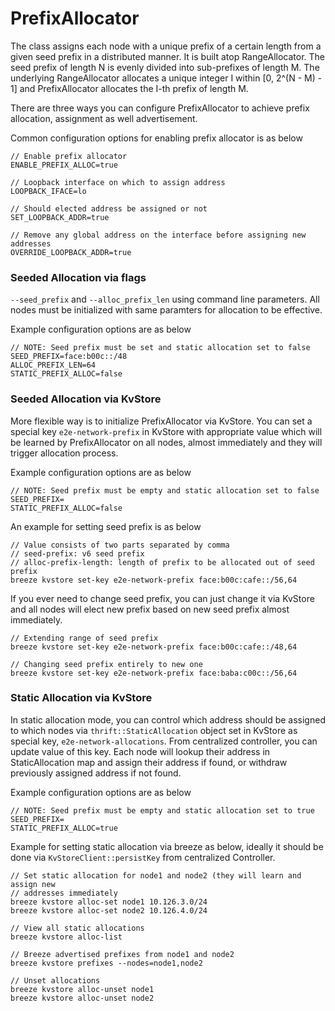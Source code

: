 # PrefixAllocator

The class assigns each node with a unique prefix of a certain length from a
given seed prefix in a distributed manner. It is built atop RangeAllocator.
The seed prefix of length N is evenly divided into sub-prefixes of length M. The
underlying RangeAllocator allocates a unique integer I within [0, 2^(N - M) - 1]
and PrefixAllocator allocates the I-th prefix of length M.

There are three ways you can configure PrefixAllocator to achieve prefix
allocation, assignment as well advertisement.

Common configuration options for enabling prefix allocator is as below

```
// Enable prefix allocator
ENABLE_PREFIX_ALLOC=true

// Loopback interface on which to assign address
LOOPBACK_IFACE=lo

// Should elected address be assigned or not
SET_LOOPBACK_ADDR=true

// Remove any global address on the interface before assigning new addresses
OVERRIDE_LOOPBACK_ADDR=true
```

### Seeded Allocation via flags

`--seed_prefix` and `--alloc_prefix_len` using command line parameters. All
nodes must be initialized with same paramters for allocation to be effective.

Example configuration options are as below

```
// NOTE: Seed prefix must be set and static allocation set to false
SEED_PREFIX=face:b00c::/48
ALLOC_PREFIX_LEN=64
STATIC_PREFIX_ALLOC=false
```

### Seeded Allocation via KvStore

More flexible way is to initialize PrefixAllocator via KvStore. You can set a
special key `e2e-network-prefix` in KvStore with appropriate value which will
be learned by PrefixAllocator on all nodes, almost immediately and they will
trigger allocation process.

Example configuration options are as below

```
// NOTE: Seed prefix must be empty and static allocation set to false
SEED_PREFIX=
STATIC_PREFIX_ALLOC=false
```

An example for setting seed prefix is as below

```
// Value consists of two parts separated by comma
// seed-prefix: v6 seed prefix
// alloc-prefix-length: length of prefix to be allocated out of seed prefix
breeze kvstore set-key e2e-network-prefix face:b00c:cafe::/56,64
```

If you ever need to change seed prefix, you can just change it via KvStore
and all nodes will elect new prefix based on new seed prefix almost immediately.

```
// Extending range of seed prefix
breeze kvstore set-key e2e-network-prefix face:b00c:cafe::/48,64

// Changing seed prefix entirely to new one
breeze kvstore set-key e2e-network-prefix face:baba:c00c::/56,64
```

### Static Allocation via KvStore

In static allocation mode, you can control which address should be assigned to
which nodes via `thrift::StaticAllocation` object set in KvStore as special key,
`e2e-network-allocations`. From centralized controller, you can update value of
this key. Each node will lookup their address in StaticAllocation map and
assign their address if found, or withdraw previously assigned address if not
found.

Example configuration options are as below

```
// NOTE: Seed prefix must be empty and static allocation set to true
SEED_PREFIX=
STATIC_PREFIX_ALLOC=true
```

Example for setting static allocation via breeze as below, ideally it should
be done via `KvStoreClient::persistKey` from centralized Controller.

```
// Set static allocation for node1 and node2 (they will learn and assign new
// addresses immediately
breeze kvstore alloc-set node1 10.126.3.0/24
breeze kvstore alloc-set node2 10.126.4.0/24

// View all static allocations
breeze kvstore alloc-list

// Breeze advertised prefixes from node1 and node2
breeze kvstore prefixes --nodes=node1,node2

// Unset allocations
breeze kvstore alloc-unset node1
breeze kvstore alloc-unset node2
```
